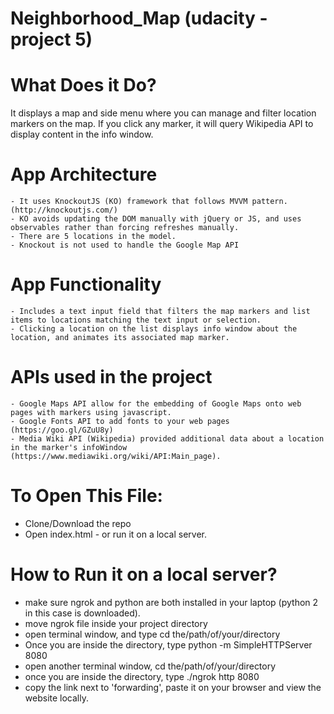 # Neighborhood_Map (udacity - project 5)

# What Does it Do?
It displays a map and side menu where you can manage and filter location markers on the map.
If you click any marker, it will query Wikipedia API to display content in the info window. 

     

# App Architecture
    - It uses KnockoutJS (KO) framework that follows MVVM pattern. (http://knockoutjs.com/)
    - KO avoids updating the DOM manually with jQuery or JS, and uses observables rather than forcing refreshes manually. 
    - There are 5 locations in the model. 
    - Knockout is not used to handle the Google Map API

# App Functionality
    - Includes a text input field that filters the map markers and list items to locations matching the text input or selection.
    - Clicking a location on the list displays info window about the location, and animates its associated map marker.
  

# APIs used in the project
    - Google Maps API allow for the embedding of Google Maps onto web pages with markers using javascript.
    - Google Fonts API to add fonts to your web pages (https://goo.gl/GZuU8y)
    - Media Wiki API (Wikipedia) provided additional data about a location in the marker's infoWindow (https://www.mediawiki.org/wiki/API:Main_page).
    
    
    
# To Open This File:
- Clone/Download the repo
- Open index.html - or run it on a local server.


# How to Run it on a local server?
- make sure ngrok and python are both installed in your laptop (python 2 in this case is downloaded).
- move ngrok file inside your project directory
- open terminal window, and type cd the/path/of/your/directory
- Once you are inside the directory, type python -m SimpleHTTPServer 8080 
- open another terminal window, cd the/path/of/your/directory 
- once you are inside the directory, type ./ngrok http 8080 
- copy the link next to 'forwarding', paste it on your browser and view the website locally.







    
    
